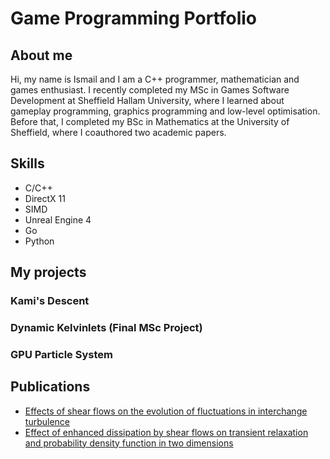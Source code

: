 # Game Programming Portfolio

## About me
Hi, my name is Ismail and I am a C++ programmer, mathematician and games enthusiast. I recently completed my MSc in Games Software Development at Sheffield Hallam University, where I learned about gameplay programming, graphics programming and low-level optimisation. Before that, I completed my BSc in Mathematics at the University of Sheffield, where I coauthored two academic papers.

## Skills
* C/C++
* DirectX 11
* SIMD
* Unreal Engine 4
* Go
* Python

## My projects
### Kami's Descent
### Dynamic Kelvinlets (Final MSc Project)
### GPU Particle System

## Publications
* [Effects of shear flows on the evolution of fluctuations in interchange turbulence](https://aip.scitation.org/doi/10.1063/1.5006287)
* [Effect of enhanced dissipation by shear flows on transient relaxation and probability density function in two dimensions](https://aip.scitation.org/doi/10.1063/1.5003014)
